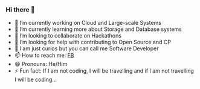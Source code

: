 ### Hi there 👋

- 🔭 I’m currently working on Cloud and Large-scale Systems
- 🌱 I’m currently learning more about Storage and Database systems
- 👯 I’m looking to collaborate on Hackathons
- 🤔 I’m looking for help with contributing to Open Source and CP
- 💬 I am just curios but you can call me Software Developer
- 📫 How to reach me: [FB](https://www.facebook.com/pinak.sawhney)
- 😄 Pronouns: He/Him
- ⚡ Fun fact: If I am not coding, I will be travelling and if I am not travelling I will be coding...
